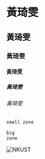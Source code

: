 # 黃琦雯
## 黃琦雯
### 黃琦雯
#### 黃琦雯
##### 黃琦雯
###### 黃琦雯

`small zone`

```
big
zone
```

![NKUST](nkust.png"第一科大")
